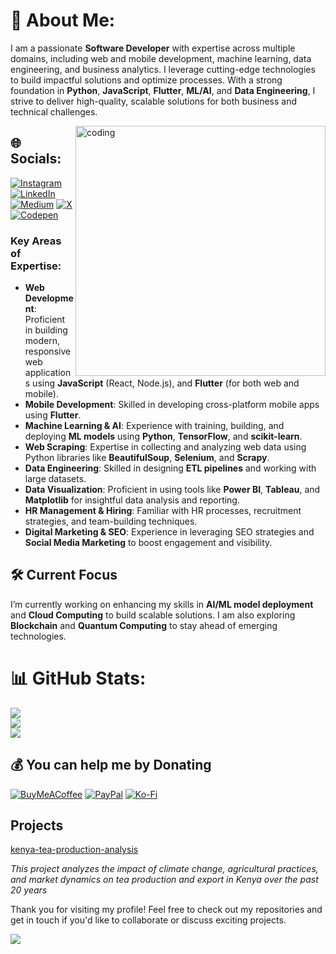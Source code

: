 # 💫 About Me:
I am a passionate **Software Developer** with expertise across multiple domains, including web and mobile development, machine learning, data engineering, and business analytics. I leverage cutting-edge technologies to build impactful solutions and optimize processes. With a strong foundation in **Python**, **JavaScript**, **Flutter**, **ML/AI**, and **Data Engineering**, I strive to deliver high-quality, scalable solutions for both business and technical challenges.

<img align="right" alt="coding" width="400" src="https://media4.giphy.com/media/RbDKaczqWovIugyJmW/giphy.gif" >

## 🌐 Socials:
[![Instagram](https://img.shields.io/badge/Instagram-%23E4405F.svg?logo=Instagram&logoColor=white)](https://instagram.com/rhoti) [![LinkedIn](https://img.shields.io/badge/LinkedIn-%230077B5.svg?logo=linkedin&logoColor=white)](https://linkedin.com/in/https://www.linkedin.com/in/collins-kipkoech-a32855230) [![Medium](https://img.shields.io/badge/Medium-12100E?logo=medium&logoColor=white)](https://medium.com/@rhoti) [![X](https://img.shields.io/badge/X-black.svg?logo=X&logoColor=white)](https://x.com/rhoti) [![Codepen](https://img.shields.io/badge/Codepen-000000?style=for-the-badge&logo=codepen&logoColor=white)](https://codepen.io/rhoti) 


### Key Areas of Expertise:
- **Web Development**: Proficient in building modern, responsive web applications using **JavaScript** (React, Node.js), and **Flutter** (for both web and mobile).
- **Mobile Development**: Skilled in developing cross-platform mobile apps using **Flutter**.
- **Machine Learning & AI**: Experience with training, building, and deploying **ML models** using **Python**, **TensorFlow**, and **scikit-learn**.
- **Web Scraping**: Expertise in collecting and analyzing web data using Python libraries like **BeautifulSoup**, **Selenium**, and **Scrapy**.
- **Data Engineering**: Skilled in designing **ETL pipelines** and working with large datasets.
- **Data Visualization**: Proficient in using tools like **Power BI**, **Tableau**, and **Matplotlib** for insightful data analysis and reporting.
- **HR Management & Hiring**: Familiar with HR processes, recruitment strategies, and team-building techniques.
- **Digital Marketing & SEO**: Experience in leveraging SEO strategies and **Social Media Marketing** to boost engagement and visibility.


## 🛠️ Current Focus

I’m currently working on enhancing my skills in **AI/ML model deployment** and **Cloud Computing** to build scalable solutions. I am also exploring **Blockchain** and **Quantum Computing** to stay ahead of emerging technologies.

# 📊 GitHub Stats:
![](https://github-readme-stats.vercel.app/api?username=rhoti&theme=dark&hide_border=true&include_all_commits=true&count_private=false)<br/>
![](https://github-readme-streak-stats.herokuapp.com/?user=rhoti&theme=dark&hide_border=true)<br/>
![](https://github-readme-stats.vercel.app/api/top-langs/?username=rhoti&theme=dark&hide_border=true&include_all_commits=true&count_private=false&layout=compact)



  ## 💰 You can help me by Donating
  [![BuyMeACoffee](https://img.shields.io/badge/Buy%20Me%20a%20Coffee-ffdd00?style=for-the-badge&logo=buy-me-a-coffee&logoColor=black)](https://buymeacoffee.com/rhoti) [![PayPal](https://img.shields.io/badge/PayPal-00457C?style=for-the-badge&logo=paypal&logoColor=white)](https://paypal.me/rhoti) [![Ko-Fi](https://img.shields.io/badge/Ko--fi-F16061?style=for-the-badge&logo=ko-fi&logoColor=white)](https://ko-fi.com/rhoti) 

  
  ##  Projects  
  <a href="https://github.com/rhoti/kenya-tea-production-analysis"> kenya-tea-production-analysis </a>
  <i><p>This project analyzes the impact of climate change, agricultural practices, and market dynamics on tea production and export in Kenya over the past 20 years</p></i>
  
Thank you for visiting my profile! Feel free to check out my repositories and get in touch if you'd like to collaborate or discuss exciting projects.

[![](https://visitcount.itsvg.in/api?id=rhoti&icon=0&color=0)](https://visitcount.itsvg.in)


